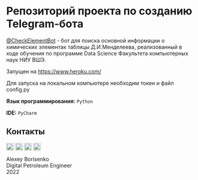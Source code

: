 # Репозиторий проекта по созданию Telegram-бота

[@CheckElementBot](https://t.me/CheckElementBot) - бот для поиска основной информации о химических элементак таблицы Д.И.Менделеева, реализованный в ходе обучения по программе Data Scienсe Факультета компьютерных наук НИУ ВШЭ.

Запущен на https://www.heroku.com/

Для запуска на локальном компьютере необходим токен и файл config.py

**Язык программирования:** `Python`

**IDE:** `PyCharm`

## Контакты
[<img align="center" src="https://cdn-icons-png.flaticon.com/512/1384/1384088.png" width="20" />](https://www.linkedin.com/in/borisenkoru/) 
[<img align="center" src="https://cdn-icons-png.flaticon.com/512/1051/1051360.png" width="20" />](https://www.facebook.com/borisenko.ru/)
[<img align="center" src="https://cdn-icons-png.flaticon.com/512/1384/1384031.png" width="20" />](https://www.instagram.com/borisenko_ru/)
[<img align="center" src="https://cdn-icons-png.flaticon.com/512/2111/2111812.png" width="20" />](https://t.me/borisenko_ru)

Alexey Borisenko \
Digital Petroleum Engineer \
2022
